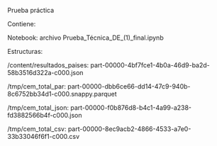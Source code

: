 Prueba práctica

Contiene:

Notebook: archivo Prueba_Técnica_DE_(1)_final.ipynb

Estructuras:

/content/resultados_paises: part-00000-4bf7fce1-4b0a-46d9-ba2d-58b3516d322a-c000.json

/tmp/cem_total_par: part-00000-dbb6ce66-dd14-47c9-940b-8c6752bb34d1-c000.snappy.parquet

/tmp/cem_total_json: part-00000-f0b876d8-b4c1-4a99-a238-fd3882566b4f-c000.json

/tmp/cem_total_csv: part-00000-8ec9acb2-4866-4533-a7e0-33b33046f6f1-c000.csv
